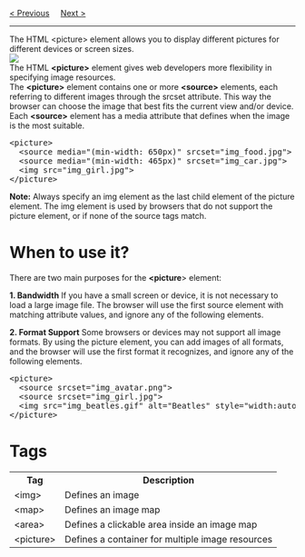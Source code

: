 <a href="/HTML/Images/Background.md">&lt; Previous</a>
&nbsp;&nbsp;&nbsp;
<a href="/HTML/Favicon.md">Next &gt;</a>
<hr>
The HTML &lt;picture&gt; element allows you to display different pictures for different devices or screen sizes.
<br>
<img src="https://i.imgur.com/XnKnmlo.jpg">
<br>
The HTML <b>&lt;picture&gt;</b> element gives web developers more flexibility in specifying image resources.
<br>
The <b>&lt;picture&gt;</b> element contains one or more <b>&lt;source&gt;</b> elements, each referring to different images through the srcset attribute. This way the browser can choose the image that best fits the current view and/or device.
<br>
Each <b>&lt;source&gt;</b> element has a media attribute that defines when the image is the most suitable.
<pre>
&lt;picture&gt;
  &lt;source media="(min-width: 650px)" srcset="img_food.jpg"&gt;
  &lt;source media="(min-width: 465px)" srcset="img_car.jpg"&gt;
  &lt;img src="img_girl.jpg"&gt;
&lt;/picture&gt;
</pre>
<b>Note:</b> Always specify an img element as the last child element of the picture element. The img element is used by browsers that do not support the picture element, or if none of the source tags match.
<h1>When to use it?</h1>
There are two main purposes for the <b>&lt;picture</b>&gt; element:
<p></p>
<b>1. Bandwidth</b>
If you have a small screen or device, it is not necessary to load a large image file. The browser will use the first source element with matching attribute values, and ignore any of the following elements.
<p></p>
<b>2. Format Support</b>
Some browsers or devices may not support all image formats. By using the picture element, you can add images of all formats, and the browser will use the first format it recognizes, and ignore any of the following elements.
<pre>
&lt;picture&gt;
  &lt;source srcset="img_avatar.png"&gt;
  &lt;source srcset="img_girl.jpg"&gt;
  &lt;img src="img_beatles.gif" alt="Beatles" style="width:auto;"&gt;
&lt;/picture&gt;
</pre>
<h1>Tags</h1>
<table class="ws-table-all notranslate">
  <tr>
    <th>Tag</th>
    <th>Description</th>
  </tr>
  <tr>
    <td>&lt;img&gt;</td>
    <td>Defines an image</td>
  </tr>
  <tr>
    <td>&lt;map&gt;</td>
    <td>Defines an image map</td>
  </tr>
  <tr>
    <td>&lt;area&gt;</td>
    <td>Defines a clickable area inside an image map</td>
  </tr>
  <tr>
    <td>&lt;picture&gt;</td>
    <td>Defines a container for multiple image resources</td>
  </tr>
</table>
